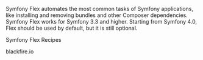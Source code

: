 Symfony Flex automates the most common tasks of Symfony applications, like installing and removing bundles and other Composer dependencies. Symfony Flex works for Symfony 3.3 and higher. Starting from Symfony 4.0, Flex should be used by default, but it is still optional.

Symfony Flex Recipes


blackfire.io
